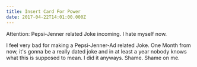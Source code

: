 ```yaml
---
title: Insert Card For Power
date: 2017-04-22T14:01:00.000Z
---
```


Attention: Pepsi-Jenner related Joke incoming. I hate myself now.

<section class="hidden" aria-description="Hidden text" tabindex="0">
I feel very bad for making a Pepsi-Jenner-Ad related Joke. One Month from now, it's gonna be a really dated joke and in at least a year nobody knows what this is supposed to mean. I did it anyways. Shame. Shame on me.
</section>